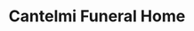 ---
title: "Cantelmi Funeral Home"
url: /fountain-hill/cantelmi-funeral-home/
shop: funeral directors
---